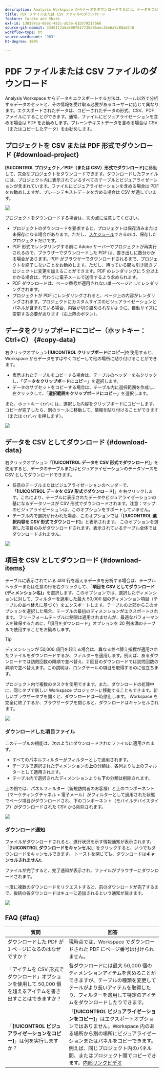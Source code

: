 ```yaml
---
description: Analysis Workspace からデータをダウンロードするには、データをコピーするか、PDF および CSV 形式でダウンロードします。
title: PDF ファイルまたは CSV ファイルのダウンロード
feature: Curate and Share
exl-id: 1d8384ca-888c-482c-ab3e-d1b579217560
source-git-commit: 3348117a5a6007017735a95aec26e6a8c88ad248
workflow-type: ht
source-wordcount: '983'
ht-degree: 100%

---
```


# PDF ファイルまたは CSV ファイルのダウンロード

Analysis Workspace からデータをエクスポートする方法は、ツール以外で分析するデータのセットと、その情報を受け取る必要があるユーザーに応じて異なります。エクスポートされたデータは、コピーされたデータの形式、CSV、PDF ファイルにすることができます。通常、ファイルにビジュアライゼーションを含める場合は PDF をお勧めします。プレーンテキストデータを含める場合は CSV（またはコピーしたデータ）をお勧めします。

## プロジェクトを CSV または PDF 形式でダウンロード {#download-project}

**[!UICONTROL プロジェクト／PDF（または CSV）形式でダウンロード]**&#x200B;に移動して、完全なプロジェクトをダウンロードできます。ダウンロードしたファイルには、プロジェクト内に表示されているすべてのテーブルとビジュアライゼーションが含まれています。ファイルにビジュアライゼーションを含める場合は PDF をお勧めしますが、プレーンテキストデータを含める場合は CSV が適しています。

![](assets/download-project.png)

プロジェクトをダウンロードする場合は、次の点に注意してください。

* プロジェクトのダウンロードを要求すると、プロジェクトは保存済みまたは未保存になる場合があります。ただし、[スケジュール](https://experienceleague.adobe.com/docs/analytics/analyze/analysis-workspace/curate-share/t-schedule-report.html?lang=ja)できるのは、保存したプロジェクトだけです。
* PDF 形式でレンダリングする前に Adobe サーバーでプロジェクトが再実行されるので、ブラウザーでダウンロードした PDF は、書き出しに数分かかる場合があります。PDF がブラウザーでダウンロードされるまで、プロジェクトを終了しないことをお勧めします。ただし、待っている間も引き続きプロジェクトに変更を加えることができます。PDF のレンダリングに 5 分以上かかる場合は、代わりに電子メールで送信するよう求められます。
* PDF ダウンロードは、ページ番号が適用されない単一ページとしてレンダリングされます。
* プロジェクトが PDF にレンダリングされると、ページ上の内容がレンダリングされます。プロジェクトにカスタムサイズのビジュアライゼーションとパネルが含まれている場合、内容が切り詰められないように、自動サイズに変更する必要があります（右上隅のボタン）。

## データをクリップボードにコピー（ホットキー：Ctrl+C） {#copy-data}

右クリックオプション&#x200B;**[!UICONTROL クリップボードにコピー]**&#x200B;を使用すると、Workspace からデータをすばやくコピーして他の場所に貼り付けることができます。

* 表示されたテーブルをコピーする場合は、テーブルのヘッダーを右クリックし、「**データをクリップボードにコピー**」を選択します。
* データのサブセットをコピーする場合は、テーブル内に選択範囲を作成し、右クリックして、「**選択範囲をクリップボードにコピー**」を選択します。

また、ホットキー `Ctrl+C` は、選択した内容をクリップボードにコピーします。コピーが完了したら、別のツールに移動して、情報を貼り付けることができます（または `Ctrl+V` を押します）。

![](assets/copy-selection.png)

## データを CSV としてダウンロード {#download-data}

右クリックオプション「**[!UICONTROL データを CSV 形式でダウンロード]**」を使用すると、データのテーブルまたはビジュアライゼーションのデータソースを CSV としてダウンロードできます。

* 任意のテーブルまたはビジュアライゼーションのヘッダーで、「**[!UICONTROL データを CSV 形式でダウンロード]**」を右クリックします。これにより、テーブルに表示されたデータやビジュアライゼーションの基になるデータソースが CSV 形式でダウンロードされます。注意：マップのビジュアライゼーションは、このオプションをサポートしていません。
* テーブル内で選択が行われた場合、このオプションでは「**[!UICONTROL 選択内容を CSV 形式でダウンロード]**」と表示されます。 このオプションを選択した項目のみがダウンロードされます。表示されているテーブル全体ではダウンロードされません。

![](assets/download-data-viz.png)

## 項目を CSV としてダウンロード {#download-items}

テーブルに表示されている 400 行を超えるデータを分析する場合は、テーブルヘッダーまたは任意の行を右クリックして、「**項目を CSV としてダウンロード (ディメンション名)**」を選択します。このオプションでは、選択したディメンションに対して、フィルターを適用した最大 50,000 個のディメンション項目（テーブルの並べ替えに基づく）をエクスポートします。テーブルの上部からこのオプションを選択した場合、テーブルの最初のディメンションがエクスポートされます。 フリーフォームテーブルに制限は適用されませんが、最適なパフォーマンスを確保するために、「項目をダウンロード」オプションを 20 列未満のテーブルで使用することをお勧めします。

>[!TIP]
>
> ディメンションが 50,000 項目を超える場合は、異なる並べ替え指標が適用されたファイルをダウンロードするか、フィルターを適用します。例えば、あるダウンロードでは訪問回数の降順で並べ替え、2 回目のダウンロードでは訪問回数の昇順で並べ替えます。この説明は、ロングテールの項目を取得するのに役立ちます。

プロジェクト内で複数のタスクを使用できます。また、ダウンロードの処理中に、同じタブで新しい Workspace プロジェクトに移動することもできます。新しいブラウザータブを開くと、ダウンロードは一時停止します。 Workspace を完全に終了するか、ブラウザータブを閉じると、ダウンロードはキャンセルされます。

![](assets/download-items.png)

### ダウンロードした項目ファイル

このテーブルの機能は、次のようにダウンロードされたファイルに適用されます。

* すべてのパネルフィルターがフィルターとして適用されます。
* テーブルで選択されたディメンションの&#x200B;**上**&#x200B;の分類は、各列よりも上のフィルターとして適用されます。
* テーブル内で選択されたディメンションよりも&#x200B;**下**&#x200B;の分類は削除されます。

上の例では、パネルフィルター（新規訪問者のお客様）と上のコンポーネント（マーケティングチャネル = 電子メール）がフィルターとして適用された状態でページ項目がダウンロードされ、下のコンポーネント（モバイルデバイスタイプ）がダウンロードされた CSV から削除されます。

![](assets/downloaded-file.png)

### ダウンロード通知

ファイルがダウンロードされると、進行状況を示す情報通知が表示されます。 「**[!UICONTROL ダウンロードをキャンセル]**」をクリックすると、いつでもダウンロードをキャンセルできます。 トーストを閉じても、ダウンロードは&#x200B;**キャンセルされませんt**。

ファイルが完了すると、完了通知が表示され、ファイルがブラウザーにダウンロードされます。

一度に複数のダウンロードをリクエストすると、前のダウンロードが完了するまで、後続の各ダウンロードはキューに追加されるという通知が届きます。

![](assets/toast.png)

## FAQ {#faq}

| 質問 | 回答 |
| --- | --- |
| ダウンロードした PDF が 1 ページになるのはなぜですか？ | 現時点では、Workspace でダウンロードされた PDF にページ番号は付けられません。 |
| 「アイテムを CSV 形式でダウンロード」オプションを使用して 50,000 個を超えるアイテムを書き出すことはできますか？ | 各ダウンロードには最大 50,000 個のディメンションアイテムを含めることができますが、テーブルの種類を変更してテールがより長いアイテムを取得したり、フィルターを適用して特定のアイテムをダウンロードしたりできます。 |
| 「**[!UICONTROL ビジュアライゼーションをコピー]**」は何を実行しますか？ | 「**[!UICONTROL ビジュアライゼーションをコピー]**」はエクスポートオプションではありません。Workspace 内のある場所から別の場所にビジュアライゼーションまたはパネルをコピーできます。 例えば、同じプロジェクト内のパネル間、またはプロジェクト間でコピーできます。[内部リンクビデオ](https://experienceleague.adobe.com/docs/analytics-learn/tutorials/analysis-workspace/visualizations/intra-linking-in-analysis-workspace.html?lang=ja) |
